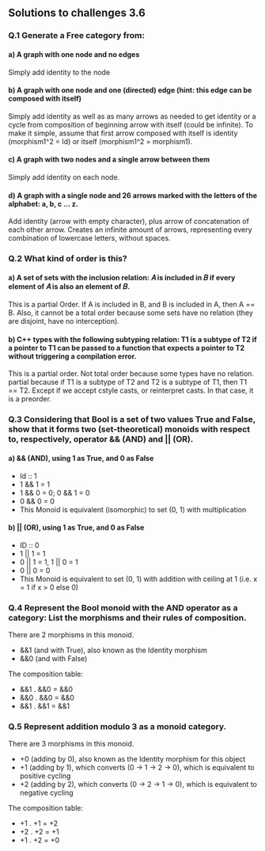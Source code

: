 ## Solutions to challenges 3.6

### Q.1 Generate a Free category from:
#### a) A graph with one node and no edges
Simply add identity to the node
#### b) A graph with one node and one (directed) edge (hint: this edge can be composed with itself)
Simply add identity as well as as many arrows as needed to get identity or a cycle from composition of beginning arrow with itself (could be infinite). To make it simple, assume that first arrow composed with itself is identity (morphism1^2 = Id) or itself (morphism1^2 = morphism1).
#### c) A graph with two nodes and a single arrow between them
Simply add identity on each node.
#### d) A graph with a single node and 26 arrows marked with the letters of the alphabet: a, b, c ... z.
Add identity (arrow with empty character), plus arrow of concatenation of each other arrow. Creates an infinite amount of arrows, representing every combination of lowercase letters, without spaces.

### Q.2 What kind of order is this?
#### a) A set of sets with the inclusion relation: 𝐴 is included in 𝐵 if every element of 𝐴 is also an element of 𝐵.
This is a partial Order. If A is included in B, and B is included in A, then A == B. Also, it cannot be a total order because some sets have no relation (they are disjoint, have no interception).
#### b) C++ types with the following subtyping relation: T1 is a subtype of T2 if a pointer to T1 can be passed to a function that expects a pointer to T2 without triggering a compilation error.
This is a partial order. Not total order because some types have no relation. partial because if T1 is a subtype of T2 and T2 is a subtype of T1, then T1 == T2. Except if we accept cstyle casts, or reinterpret casts. In that case, it is a preorder.

### Q.3 Considering that Bool is a set of two values True and False, show that it forms two (set-theoretical) monoids with respect to, respectively, operator && (AND) and || (OR).
#### a) && (AND), using 1 as True, and 0 as False
+ Id :: 1
+ 1 && 1 = 1
+ 1 && 0 = 0; 0 && 1 = 0
+ 0 && 0 = 0
+ This Monoid is equivalent (isomorphic) to set (0, 1) with multiplication

#### b) || (OR), using 1 as True, and 0 as False
+ ID :: 0
+ 1 || 1 = 1
+ 0 || 1 = 1, 1 || 0 = 1
+ 0 || 0 = 0
+ This Monoid is equivalent to set (0, 1) with addition with ceiling at 1 (i.e. x = 1 if x > 0 else 0)

### Q.4 Represent the Bool monoid with the AND operator as a category: List the morphisms and their rules of composition.
There are 2 morphisms in this monoid.
+ &&1 (and with True), also known as the Identity morphism
+ &&0 (and with False)

The composition table:
+ &&1 . &&0 = &&0
+ &&0 . &&0 = &&0
+ &&1 . &&1 = &&1  

### Q.5 Represent addition modulo 3 as a monoid category.
There are 3 morphisms in this monoid.
+ +0 (adding by 0), also known as the Identity morphism for this object
+ +1 (adding by 1), which converts (0 -> 1 -> 2 -> 0), which is equivalent to positive cycling
+ +2 (adding by 2), which converts (0 -> 2 -> 1 -> 0), which is equivalent to negative cycling

The composition table:
+ +1 . +1 = +2
+ +2 . +2 = +1
+ +1 . +2 = +0
